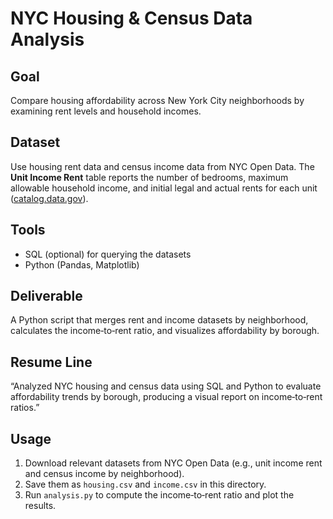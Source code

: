 # NYC Housing & Census Data Analysis

## Goal
Compare housing affordability across New York City neighborhoods by examining rent levels and household incomes.

## Dataset
Use housing rent data and census income data from NYC Open Data. The **Unit Income Rent** table reports the number of bedrooms, maximum allowable household income, and initial legal and actual rents for each unit ([catalog.data.gov](https://catalog.data.gov/dataset/?organization=city-of-new-york&q=income&sort=score+desc%2C+name+asc#:~:text=Law%2044%20,and%20actual%20rents%20for%20each)).

## Tools
- SQL (optional) for querying the datasets
- Python (Pandas, Matplotlib)

## Deliverable
A Python script that merges rent and income datasets by neighborhood, calculates the income‑to‑rent ratio, and visualizes affordability by borough.

## Resume Line
“Analyzed NYC housing and census data using SQL and Python to evaluate affordability trends by borough, producing a visual report on income‑to‑rent ratios.”

## Usage
1. Download relevant datasets from NYC Open Data (e.g., unit income rent and census income by neighborhood).
2. Save them as `housing.csv` and `income.csv` in this directory.
3. Run `analysis.py` to compute the income‑to‑rent ratio and plot the results.
